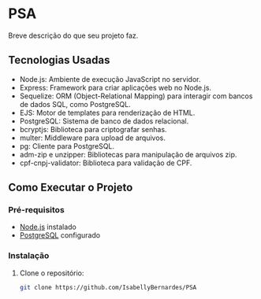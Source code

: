 # PSA

Breve descrição do que seu projeto faz.

## Tecnologias Usadas

- Node.js: Ambiente de execução JavaScript no servidor.
- Express: Framework para criar aplicações web no Node.js.
- Sequelize: ORM (Object-Relational Mapping) para interagir com bancos de dados SQL, como PostgreSQL.
- EJS: Motor de templates para renderização de HTML.
- PostgreSQL: Sistema de banco de dados relacional.
- bcryptjs: Biblioteca para criptografar senhas.
- multer: Middleware para upload de arquivos.
- pg: Cliente para PostgreSQL.
- adm-zip e unzipper: Bibliotecas para manipulação de arquivos zip.
- cpf-cnpj-validator: Biblioteca para validação de CPF.

## Como Executar o Projeto

### Pré-requisitos

- [Node.js](https://nodejs.org/) instalado
- [PostgreSQL](https://www.postgresql.org/) configurado

### Instalação

1. Clone o repositório:

   ```bash
   git clone https://github.com/IsabellyBernardes/PSA
